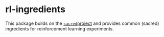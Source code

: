 # rl-ingredients
This package builds on the [`sacred`project](https://github.com/idsia/sacred) and 
provides common (sacred) ingredients for reinforcement learning experiments.
